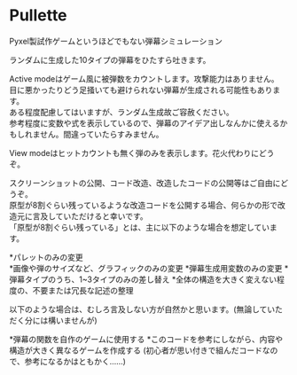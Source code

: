 # Pullette
Pyxel製試作ゲームというほどでもない弾幕シミュレーション

ランダムに生成した10タイプの弾幕をひたすら吐きます。

Active modeはゲーム風に被弾数をカウントします。攻撃能力はありません。  
目に悪かったりどう足掻いても避けられない弾幕が生成される可能性もあります。  
ある程度配慮してはいますが、ランダム生成故ご容赦ください。  
参考程度に変数や式を表示しているので、弾幕のアイデア出しなんかに使えるかもしれません。間違っていたらすみません。

View modeはヒットカウントも無く弾のみを表示します。花火代わりにどうぞ。

スクリーンショットの公開、コード改造、改造したコードの公開等はご自由にどうぞ。  
原型が8割ぐらい残っているような改造コードを公開する場合、何らかの形で改造元に言及していただけると幸いです。  
「原型が8割ぐらい残っている」とは、主に以下のような場合を想定しています。  

*パレットのみの変更  
*画像や弾のサイズなど、グラフィックのみの変更
*弾幕生成用変数のみの変更
*弾幕タイプのうち、1~3タイプのみの差し替え
*全体の構造を大きく変えない程度の、不要または冗長な記述の整理

以下のような場合は、むしろ言及しない方が自然かと思います。(無論していただく分には構いませんが)

*弾幕の関数を自作のゲームに使用する
*このコードを参考にしながら、内容や構造が大きく異なるゲームを作成する
(初心者が思い付きで組んだコードなので、参考になるかはともかく……)
